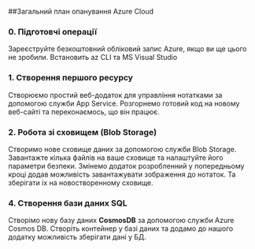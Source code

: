##Загальний план опанування Azure Cloud

### 0. Підготовчі операції 
Зареєструйте безкоштовний обліковий запис Azure, якщо ви ще цього не зробили.
Встановить az CLI та MS Visual Studio 

### 1. Створення першого ресурсу
Створюємо простий веб-додаток для управління нотатками за допомогою служби App Service.
Розгорнемо готовий код на новому веб-сайті та переконаємось, що він працює.

### 2. Робота зі сховищем (Blob Storage)
Створимо нове сховище даних за допомогою служби Blob Storage.
Завантажте кілька файлів на ваше сховище та налаштуйте його параметри безпеки.
Змінемо додаток розробленний у попередньому кроці додав можливість завантажувати зображення до нотаток. 
Та зберігати іх на новостворенному сховище.

### 4. Створення бази даних SQL
Створімо нову базу даних **CosmosDB** за допомогою служби Azure Cosmos DB. Створіть контейнер у базі даних та додамо 
до нашого додатку можливість зберігати дані у БД.


